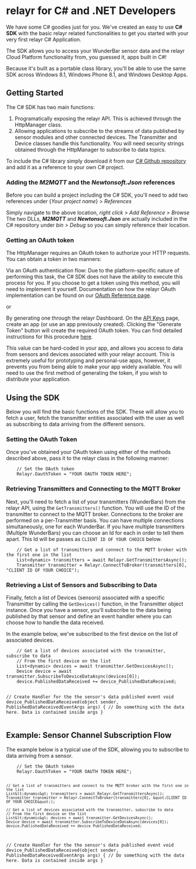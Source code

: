 <h1>relayr for C# and .NET Developers</h1>
<p>We have some C# goodies just for you. We've created an easy to use <https://developer.relayr.io/documents/CSharp/Csharp" target="_self"><strong>C# SDK</strong></a> with the basic relayr related functionalities to get you started with your very first relayr C# Application. </p>
<p>The SDK allows you to access your WunderBar sensor data and the relayr Cloud Platform functionality from, you guessed it, apps built in C#!</p>
<p>Because it's built as a portable class library, you'll be able to use the same SDK across Windows 8.1, Windows Phone 8.1, and Windows Desktop Apps.</p>
<h2>Getting Started</h2>
<p>The C# SDK has two main functions: </p>
<ol>
<li>Programatically exposing the relayr API. This is achieved through the HttpManager class.</li>
<li>Allowing applications to subscribe to the streams of data published by sensor modules and other connected devices. The Transmitter and Device classes handle this functionality. You will need security strings obtained through the HttpManager to subscribe to data topics.</li>
</ol>
<p>To include the C# library simply download it from our <a href="https://github.com/relayr/csharp-sdk">C# Github repository </a> and add it as a reference to your own C# project.</p>
<h3>Adding the <em>M2MQTT</em> and the <em>Newtonsoft.Json</em> references</h3>
<p>Before you can build a project including the C# SDK, you'll need to add two references under {<em>Your project name</em>} &gt; <em>References</em></p>
<p>Simply navigate to the above location, <em>right click &gt; Add Reference &gt; Browse</em>
The two DLLs, <strong><em>M2MQTT</em></strong> and <strong><em>Newtonsoft.Json</em></strong> are actually included in the C# repository under <em>bin &gt; Debug</em> so you can simply reference their location.</p>
<h3>Getting an OAuth token</h3>
<p>The HttpManager requires an OAuth token to authorize your HTTP requests. You can obtain a token in two manners:</p>
<p>Via an OAuth authentication flow: Due to the platform-specific nature of performing this task, the C# SDK does not have the ability to execute this process for you. If you choose to get a token using this method, you will need to implement it yourself. Documentation on how the relayr OAuth implementation can be found on our <a href="https://developer.relayr.io/documents/relayrAPI/OAuthReference" target="_blank">OAuth Reference page</a>.</p>
<p>or</p>
<p>By generating one through the relayr Dashboard. On the <a href="https://developer.relayr.io/dashboard/apps/myApps" target="_blank">API Keys</a> page, create an app (or use an app previously created). 
Clicking the &quot;Generate Token&quot; button will create the required OAuth token. You can find detailed instructions for this procedure <a href="https://developer.relayr.io/documents/Browser/OAuthToken">here</a>. </p>
<p>This value can be hard-coded in your app, and allows you access to data from sensors and devices associated with your relayr account. This is extremely useful for prototyping and personal-use apps, however, it prevents you from being able to make your app widely available. You will need to use the first method of generating the token, if you wish to distribute your application.</p>
<h2>Using the SDK</h2>
<p>Below you will find the basic functions of the SDK. These will allow you to fetch a user, fetch the transmitter entities associated with the user as well as subscribing to data arriving from the different sensors.</p>
<h3>Setting the OAuth Token</h3>
<p>Once you've obtained your OAuth token using either of the methods described above, pass it to the relayr class in the following manner:</p>
<pre><code>    // Set the OAuth token
    Relayr.OauthToken = &quot;YOUR OAUTH TOKEN HERE&quot;;
</code></pre>

<h3>Retrieving Transmitters and Connecting to the MQTT Broker</h3>
<p>Next, you'll need to fetch a list of your transmitters (WunderBars) from the relayr API, using the <code>GetTransmitters()</code> function. 
You will use the ID of the transmitter to connect to the MQTT broker. Connections to the broker are performed on a per-Transmitter basis. You can have multiple connections simultaneously, one for each WunderBar. If you have multiple transmitters (Multiple WunderBars) you can choose an Id for each in order to tell them apart. This Id will be passes as <code>CLIENT ID OF YOUR CHOICE</code> below.</p>
<pre><code>    // Get a list of transmitters and connect to the MQTT broker with the first one in the list
    List&lt;dynamic&gt; transmitters = await Relayr.GetTransmittersAsync();
    Transmitter transmitter = Relayr.ConnectToBroker(transmitters[0], &quot;CLIENT ID OF YOUR CHOICE&quot;);
</code></pre>

<h3>Retrieving a List of Sensors and Subscribing to Data</h3>
<p>Finally, fetch a list of Devices (sensors) associated with a specific Transmitter by calling the <code>GetDevices()</code> function, in the Transmitter object instance. 
Once you have a sensor, you'll subscribe to the data being published by that sensor and define an event handler where you can choose how to handle the data received.</p>
<p>In the example below, we've subscribed to the first device on the list of associated devices.</p>
<pre><code>    // Get a list of devices associated with the transmitter, subscribe to data
    // From the first device on the list
    List&lt;dynamic&gt; devices = await transmitter.GetDevicesAsync();
    Device device = await transmitter.SubscribeToDeviceDataAsync(devices[0]);
    device.PublishedDataReceived += device_PublishedDataReceived;

// Create Handler for the the sensor's data published event
void device_PublishedDataReceived(object sender, PublishedDataReceivedEventArgs args)
{
      // Do something with the data here. Data is contained inside args
}
</code></pre>

<h2>Example: Sensor Channel Subscription Flow</h2>
<p>The example below is a typical use of the SDK, allowing you to subscribe to data arriving from a sensor.</p>
<pre><code>    // Set the OAuth token
    Relayr.OauthToken = &quot;YOUR OAUTH TOKEN HERE&quot;;

    // Get a list of transmitters and connect to the MQTT broker with the first one in the list
    List&lt;dynamic&gt; transmitters = await Relayr.GetTransmittersAsync();
    Transmitter transmitter = Relayr.ConnectToBroker(transmitters[0], &quot;CLIENT ID OF YOUR CHOICE&quot;);

    // Get a list of devices associated with the transmitter, subscribe to data
    // From the first device on the list
    List&lt;dynamic&gt; devices = await transmitter.GetDevicesAsync();
    Device device = await transmitter.SubscribeToDeviceDataAsync(devices[0]);
    device.PublishedDataReceived += device_PublishedDataReceived;

// Create Handler for the the sensor's data published event
void device_PublishedDataReceived(object sender, PublishedDataReceivedEventArgs args)
{
      // Do something with the data here. Data is contained inside args
}
</code></pre>